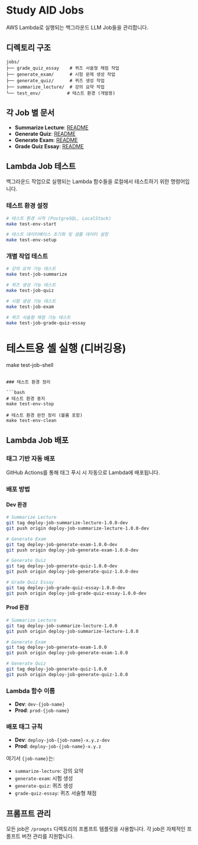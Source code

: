 # Study AID Jobs

AWS Lambda로 실행되는 백그라운드 LLM Job들을 관리합니다.

## 디렉토리 구조

```
jobs/
├── grade_quiz_essay    # 퀴즈 서술형 채점 작업
├── generate_exam/      # 시험 문제 생성 작업
├── generate_quiz/      # 퀴즈 생성 작업
├── summarize_lecture/  # 강의 요약 작업
└── test_env/          # 테스트 환경 (개발용)
```

## 각 Job 별 문서

- **Summarize Lecture**: [README](summarize_lecture/README.md)
- **Generate Quiz**: [README](generate_quiz/README.md)
- **Generate Exam**: [README](generate_exam/README.md)
- **Grade Quiz Essay**: [README](grade_quiz_essay/README.md)

## Lambda Job 테스트

백그라운드 작업으로 실행되는 Lambda 함수들을 로컬에서 테스트하기 위한 명령어입니다.

### 테스트 환경 설정

```bash
# 테스트 환경 시작 (PostgreSQL, LocalStack)
make test-env-start

# 테스트 데이터베이스 초기화 및 샘플 데이터 설정
make test-env-setup
```

### 개별 작업 테스트

```bash
# 강의 요약 기능 테스트
make test-job-summarize

# 퀴즈 생성 기능 테스트
make test-job-quiz

# 시험 생성 기능 테스트
make test-job-exam

# 퀴즈 서술형 채점 기능 테스트
make test-job-grade-quiz-essay
```

# 테스트용 셸 실행 (디버깅용)
make test-job-shell
```

### 테스트 환경 정리

```bash
# 테스트 환경 중지
make test-env-stop

# 테스트 환경 완전 정리 (볼륨 포함)
make test-env-clean
```

## Lambda Job 배포

### 태그 기반 자동 배포

GitHub Actions를 통해 태그 푸시 시 자동으로 Lambda에 배포됩니다.

### 배포 방법

#### Dev 환경
```bash
# Summarize Lecture
git tag deploy-job-summarize-lecture-1.0.0-dev
git push origin deploy-job-summarize-lecture-1.0.0-dev

# Generate Exam
git tag deploy-job-generate-exam-1.0.0-dev
git push origin deploy-job-generate-exam-1.0.0-dev

# Generate Quiz
git tag deploy-job-generate-quiz-1.0.0-dev
git push origin deploy-job-generate-quiz-1.0.0-dev

# Grade Quiz Essay
git tag deploy-job-grade-quiz-essay-1.0.0-dev
git push origin deploy-job-grade-quiz-essay-1.0.0-dev
```

#### Prod 환경
```bash
# Summarize Lecture
git tag deploy-job-summarize-lecture-1.0.0
git push origin deploy-job-summarize-lecture-1.0.0

# Generate Exam
git tag deploy-job-generate-exam-1.0.0
git push origin deploy-job-generate-exam-1.0.0

# Generate Quiz
git tag deploy-job-generate-quiz-1.0.0
git push origin deploy-job-generate-quiz-1.0.0
```

### Lambda 함수 이름

- **Dev**: `dev-{job-name}`
- **Prod**: `prod-{job-name}`

### 배포 태그 규칙

- **Dev**: `deploy-job-{job-name}-x.y.z-dev`
- **Prod**: `deploy-job-{job-name}-x.y.z`

여기서 `{job-name}`는:
- `summarize-lecture`: 강의 요약
- `generate-exam`: 시험 생성
- `generate-quiz`: 퀴즈 생성
- `grade-quiz-essay`: 퀴즈 서술형 채점

## 프롬프트 관리

모든 job은 `/prompts` 디렉토리의 프롬프트 템플릿을 사용합니다. 각 job은 자체적인 프롬프트 버전 관리를 지원합니다.
